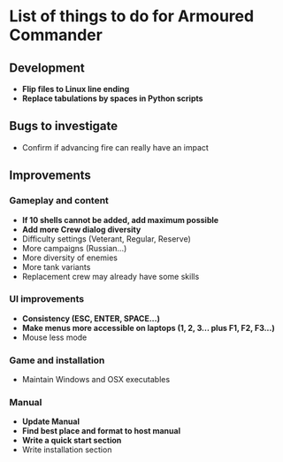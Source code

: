 # List of things to do for Armoured Commander

## Development
- **Flip files to Linux line ending**
- **Replace tabulations by spaces in Python scripts**

## Bugs to investigate
- Confirm if advancing fire can really have an impact

## Improvements
### Gameplay and content
- **If 10 shells cannot be added, add maximum possible**
- **Add more Crew dialog diversity**
- Difficulty settings (Veterant, Regular, Reserve)
- More campaigns (Russian...)
- More diversity of enemies
- More tank variants
- Replacement crew may already have some skills
  
### UI improvements
- **Consistency (ESC, ENTER, SPACE...)**
- **Make menus more accessible on laptops (1, 2, 3... plus F1, F2, F3...)**
- Mouse less mode
  
### Game and installation
- Maintain Windows and OSX executables
  
### Manual
- **Update Manual**
- **Find best place and format to host manual**
- **Write a quick start section**
- Write installation section

